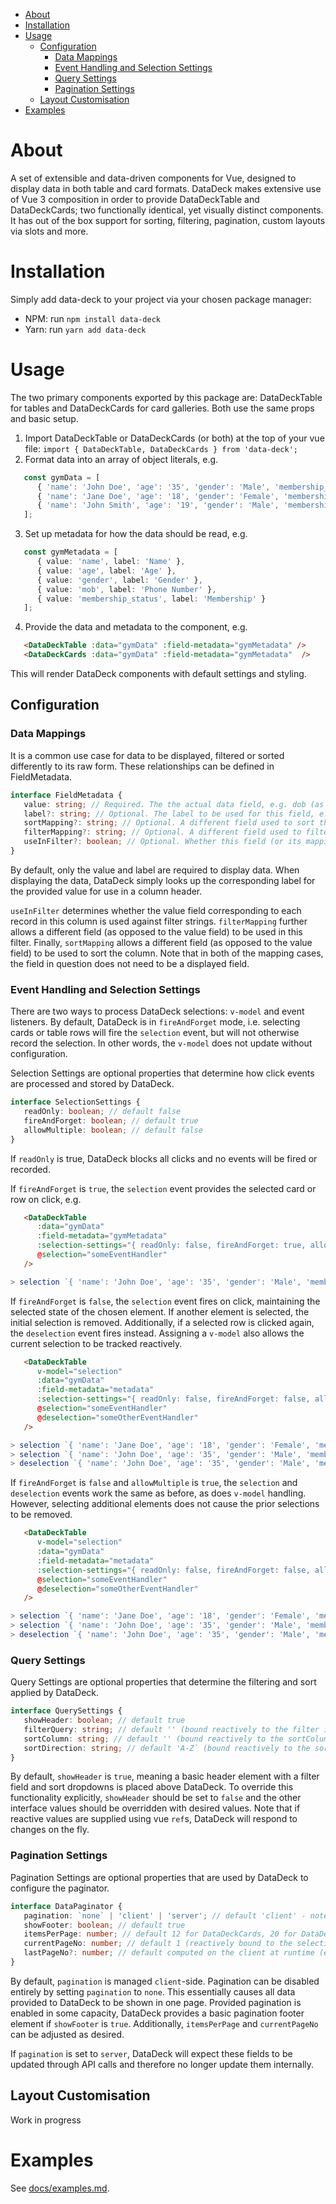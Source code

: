 - [About](#about)
- [Installation](#installation)
- [Usage](#usage)
  - [Configuration](#configuration)
    - [Data Mappings](#data-mappings)
    - [Event Handling and Selection Settings](#event-handling-and-selection-settings)
    - [Query Settings](#query-settings)
    - [Pagination Settings](#pagination-settings)
  - [Layout Customisation](#layout-customisation)
- [Examples](#examples)

# About
A set of extensible and data-driven components for Vue, designed to display data in both table and card formats. DataDeck makes extensive use of Vue 3 composition in order to provide DataDeckTable and DataDeckCards; two functionally identical, yet visually distinct components. It has out of the box support for sorting, filtering, pagination, custom layouts via slots and more.

# Installation
Simply add data-deck to your project via your chosen package manager:
- NPM: run `npm install data-deck`
- Yarn: run `yarn add data-deck`

# Usage
The two primary components exported by this package are: DataDeckTable for tables and DataDeckCards for card galleries. Both use the same props and basic setup.

1) Import DataDeckTable or DataDeckCards (or both) at the top of your vue file: `import { DataDeckTable, DataDeckCards } from 'data-deck';`
2) Format data into an array of object literals, e.g. 
``` typescript
   const gymData = [
      { 'name': 'John Doe', 'age': '35', 'gender': 'Male', 'membership_status': 'Active', 'mob': '03490234920' },
      { 'name': 'Jane Doe', 'age': '18', 'gender': 'Female', 'membership_status': 'Active', 'mob': '2425325425' },
      { 'name': 'John Smith', 'age': '19', 'gender': 'Male', 'membership_status': 'Inactive', 'mob': '1341414553' }
   ];
```
3) Set up metadata for how the data should be read, e.g.
``` typescript 
   const gymMetadata = [
      { value: 'name', label: 'Name' },
      { value: 'age', label: 'Age' },
      { value: 'gender', label: 'Gender' },
      { value: 'mob', label: 'Phone Number' },
      { value: 'membership_status', label: 'Membership' }
   ];
```
4) Provide the data and metadata to the component, e.g.
``` html 
   <DataDeckTable :data="gymData" :field-metadata="gymMetadata" />
   <DataDeckCards :data="gymData" :field-metadata="gymMetadata"  />
```

This will render DataDeck components with default settings and styling.

## Configuration

### Data Mappings
It is a common use case for data to be displayed, filtered or sorted differently to its raw form. These relationships can be defined in FieldMetadata.

``` typescript
interface FieldMetadata {
   value: string; // Required. The the actual data field, e.g. dob (as in, data.dob)
   label?: string; // Optional. The label to be used for this field, e.g. 'Date of Birth'
   sortMapping?: string; // Optional. A different field used to sort this one, e.g. we might want dob to invisibly use dob_timedate for sorting
   filterMapping?: string; // Optional. A different field used to filter this one, e.g. we might want forename to invisibly use full_name for filtering
   useInFilter?: boolean; // Optional. Whether this field (or its mapping) should be considered by the filter, default true
}
```

By default, only the value and label are required to display data. When displaying the data, DataDeck simply looks up the corresponding label for the provided value for use in a column header. 

`useInFilter` determines whether the value field corresponding to each record in this column is used against filter strings. `filterMapping` further allows a different field (as opposed to the value field) to be used in this filter. Finally, `sortMapping` allows a different field (as opposed to the value field) to be used to sort the column. Note that in both of the mapping cases, the field in question does not need to be a displayed field.

### Event Handling and Selection Settings
There are two ways to process DataDeck selections: `v-model` and event listeners. By default, DataDeck is in `fireAndForget` mode, i.e. selecting cards or table rows will fire the `selection` event, but will not otherwise record the selection. In other words, the `v-model` does not update without configuration.

Selection Settings are optional properties that determine how click events are processed and stored by DataDeck.

``` typescript
interface SelectionSettings {
   readOnly: boolean; // default false
   fireAndForget: boolean; // default true
   allowMultiple: boolean; // default false
}
```

If `readOnly` is true, DataDeck blocks all clicks and no events will be fired or recorded.

If `fireAndForget` is `true`, the `selection` event provides the selected card or row on click, e.g.

``` html 
   <DataDeckTable 
      :data="gymData"
      :field-metadata="gymMetadata" 
      :selection-settings="{ readOnly: false, fireAndForget: true, allowMultiple: false }"
      @selection="someEventHandler" 
   />
```

``` typescript
> selection `{ 'name': 'John Doe', 'age': '35', 'gender': 'Male', 'membership_status': 'Active', 'mob': '03490234920' }, []`
```

If `fireAndForget` is `false`, the `selection` event fires on click, maintaining the selected state of the chosen element. If another element is selected, the initial selection is removed. Additionally, if a selected row is clicked again, the `deselection` event fires instead. Assigning a `v-model` also allows the current selection to be tracked reactively.

``` html 
   <DataDeckTable 
      v-model="selection"
      :data="gymData"
      :field-metadata="metadata"  
      :selection-settings="{ readOnly: false, fireAndForget: false, allowMultiple: false }"
      @selection="someEventHandler" 
      @deselection="someOtherEventHandler" 
   />
```

``` typescript
> selection `{ 'name': 'Jane Doe', 'age': '18', 'gender': 'Female', 'membership_status': 'Active', 'mob': '2425325425' }, [{ 'name': 'Jane Doe', 'age': '18', 'gender': 'Female', 'membership_status': 'Active', 'mob': '2425325425' }]`
> selection `{ 'name': 'John Doe', 'age': '35', 'gender': 'Male', 'membership_status': 'Active', 'mob': '03490234920' }, [{ 'name': 'John Doe', 'age': '35', 'gender': 'Male', 'membership_status': 'Active', 'mob': '03490234920' }]`
> deselection `{ 'name': 'John Doe', 'age': '35', 'gender': 'Male', 'membership_status': 'Active', 'mob': '03490234920' }, []`
```

If `fireAndForget` is `false` and `allowMultiple` is `true`, the `selection` and `deselection` events work the same as before, as does `v-model` handling. However, selecting additional elements does not cause the prior selections to be removed.

``` html 
   <DataDeckTable 
      v-model="selection"
      :data="gymData"
      :field-metadata="metadata"  
      :selection-settings="{ readOnly: false, fireAndForget: false, allowMultiple: true }"
      @selection="someEventHandler" 
      @deselection="someOtherEventHandler" 
   />
```

``` typescript
> selection `{ 'name': 'Jane Doe', 'age': '18', 'gender': 'Female', 'membership_status': 'Active', 'mob': '2425325425' }, [{ 'name': 'Jane Doe', 'age': '18', 'gender': 'Female', 'membership_status': 'Active', 'mob': '2425325425' }]`
> selection `{ 'name': 'John Doe', 'age': '35', 'gender': 'Male', 'membership_status': 'Active', 'mob': '03490234920' }, [{ 'name': 'Jane Doe', 'age': '18', 'gender': 'Female', 'membership_status': 'Active', 'mob': '2425325425' }, { 'name': 'John Doe', 'age': '35', 'gender': 'Male', 'membership_status': 'Active', 'mob': '03490234920' }]`
> deselection `{ 'name': 'John Doe', 'age': '35', 'gender': 'Male', 'membership_status': 'Active', 'mob': '03490234920' }, [{ 'name': 'Jane Doe', 'age': '18', 'gender': 'Female', 'membership_status': 'Active', 'mob': '2425325425' }]`
```

### Query Settings
Query Settings are optional properties that determine the filtering and sort applied by DataDeck.

``` typescript
interface QuerySettings {
   showHeader: boolean; // default true
   filterQuery: string; // default '' (bound reactively to the filter input in the header)
   sortColumn: string; // default '' (bound reactively to the sortColumn dropdown in the header)
   sortDirection: string; // default 'A-Z` (bound reactively to the sortDirection dropdown in the header)
}
```

By default, `showHeader` is `true`, meaning a basic header element with a filter field and sort dropdowns is placed above DataDeck. To override this functionality explicitly, `showHeader` should be set to `false` and the other interface values should be overridden with desired values. Note that if reactive values are supplied using vue `ref`s, DataDeck will respond to changes on the fly.

### Pagination Settings
Pagination Settings are optional properties that are used by DataDeck to configure the paginator.

``` typescript
interface DataPaginator {
   pagination: `none` | 'client' | 'server'; // default 'client' - note: server is not yet fully tested
   showFooter: boolean; // default true
   itemsPerPage: number; // default 12 for DataDeckCards, 20 for DataDeckTable
   currentPageNo: number; // default 1 (reactively bound to the selection in the footer)
   lastPageNo?: number; // default computed on the client at runtime (explicitly set if server-managed only)
}
```

By default, `pagination` is managed `client`-side. Pagination can be disabled entirely by setting `pagination` to `none`. This essentially causes all data provided to DataDeck to be shown in one page. Provided pagination is enabled in some capacity, DataDeck provides a basic pagination footer element if `showFooter` is `true`. Additionally, `itemsPerPage` and `currentPageNo` can be adjusted as desired.

If `pagination` is set to `server`, DataDeck will expect these fields to be updated through API calls and therefore no longer update them internally. 

## Layout Customisation
Work in progress

# Examples
See [docs/examples.md](docs/examples.md).
